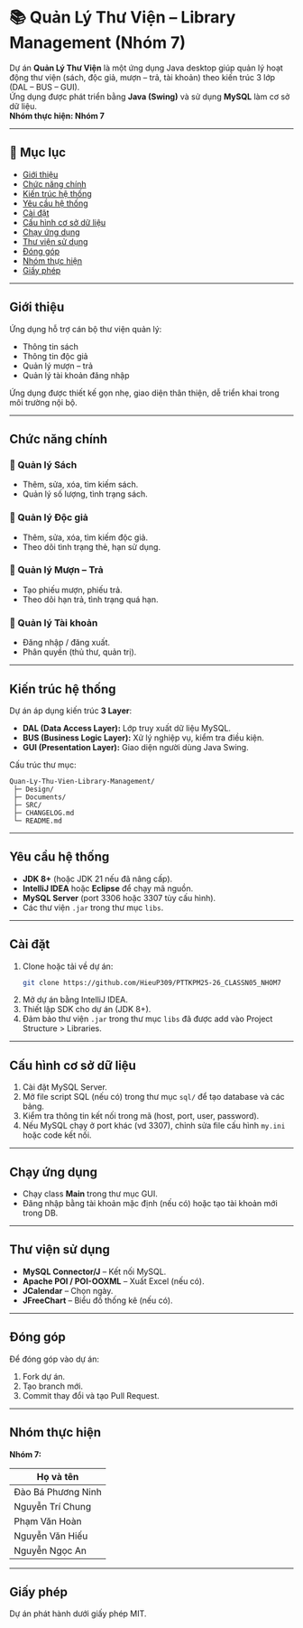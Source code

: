 # 📚 Quản Lý Thư Viện – Library Management (Nhóm 7)

Dự án **Quản Lý Thư Viện** là một ứng dụng Java desktop giúp quản lý hoạt động thư viện (sách, độc giả, mượn – trả, tài khoản) theo kiến trúc 3 lớp (DAL – BUS – GUI).  
Ứng dụng được phát triển bằng **Java (Swing)** và sử dụng **MySQL** làm cơ sở dữ liệu.  
**Nhóm thực hiện: Nhóm 7**

---

## 📑 Mục lục
- [Giới thiệu](#giới-thiệu)
- [Chức năng chính](#chức-năng-chính)
- [Kiến trúc hệ thống](#kiến-trúc-hệ-thống)
- [Yêu cầu hệ thống](#yêu-cầu-hệ-thống)
- [Cài đặt](#cài-đặt)
- [Cấu hình cơ sở dữ liệu](#cấu-hình-cơ-sở-dữ-liệu)
- [Chạy ứng dụng](#chạy-ứng-dụng)
- [Thư viện sử dụng](#thư-viện-sử-dụng)
- [Đóng góp](#đóng-góp)
- [Nhóm thực hiện](#nhóm-thực-hiện)
- [Giấy phép](#giấy-phép)

---

## Giới thiệu
Ứng dụng hỗ trợ cán bộ thư viện quản lý:
- Thông tin sách
- Thông tin độc giả
- Quản lý mượn – trả
- Quản lý tài khoản đăng nhập

Ứng dụng được thiết kế gọn nhẹ, giao diện thân thiện, dễ triển khai trong môi trường nội bộ.

---

## Chức năng chính
### 📝 Quản lý Sách
- Thêm, sửa, xóa, tìm kiếm sách.
- Quản lý số lượng, tình trạng sách.

### 👤 Quản lý Độc giả
- Thêm, sửa, xóa, tìm kiếm độc giả.
- Theo dõi tình trạng thẻ, hạn sử dụng.

### 🔄 Quản lý Mượn – Trả
- Tạo phiếu mượn, phiếu trả.
- Theo dõi hạn trả, tình trạng quá hạn.

### 🔑 Quản lý Tài khoản
- Đăng nhập / đăng xuất.
- Phân quyền (thủ thư, quản trị).

---

## Kiến trúc hệ thống
Dự án áp dụng kiến trúc **3 Layer**:
- **DAL (Data Access Layer):** Lớp truy xuất dữ liệu MySQL.
- **BUS (Business Logic Layer):** Xử lý nghiệp vụ, kiểm tra điều kiện.
- **GUI (Presentation Layer):** Giao diện người dùng Java Swing.

Cấu trúc thư mục:
```
Quan-Ly-Thu-Vien-Library-Management/
 ├─ Design/
 ├─ Documents/
 ├─ SRC/
 ├─ CHANGELOG.md
 └─ README.md
```

---

## Yêu cầu hệ thống
- **JDK 8+** (hoặc JDK 21 nếu đã nâng cấp).
- **IntelliJ IDEA** hoặc **Eclipse** để chạy mã nguồn.
- **MySQL Server** (port 3306 hoặc 3307 tùy cấu hình).
- Các thư viện `.jar` trong thư mục `libs`.

---

## Cài đặt
1. Clone hoặc tải về dự án:
   ```bash
   git clone https://github.com/HieuP309/PTTKPM25-26_CLASSN05_NHOM7
   ```
2. Mở dự án bằng IntelliJ IDEA.
3. Thiết lập SDK cho dự án (JDK 8+).
4. Đảm bảo thư viện `.jar` trong thư mục `libs` đã được add vào Project Structure > Libraries.

---

## Cấu hình cơ sở dữ liệu
1. Cài đặt MySQL Server.
2. Mở file script SQL (nếu có) trong thư mục `sql/` để tạo database và các bảng.
3. Kiểm tra thông tin kết nối trong mã (host, port, user, password).
4. Nếu MySQL chạy ở port khác (vd 3307), chỉnh sửa file cấu hình `my.ini` hoặc code kết nối.

---

## Chạy ứng dụng
- Chạy class **Main** trong thư mục GUI.
- Đăng nhập bằng tài khoản mặc định (nếu có) hoặc tạo tài khoản mới trong DB.

---

## Thư viện sử dụng
- **MySQL Connector/J** – Kết nối MySQL.
- **Apache POI / POI-OOXML** – Xuất Excel (nếu có).
- **JCalendar** – Chọn ngày.
- **JFreeChart** – Biểu đồ thống kê (nếu có).

---

## Đóng góp
Để đóng góp vào dự án:
1. Fork dự án.
2. Tạo branch mới.
3. Commit thay đổi và tạo Pull Request.

---

## Nhóm thực hiện

**Nhóm 7:**

| Họ và tên              |
|------------------------|
| Đào Bá Phương Ninh     |
| Nguyễn Trí Chung       |
| Phạm Văn Hoàn          |
| Nguyễn Văn Hiếu        |
| Nguyễn Ngọc An         |

---

## Giấy phép
Dự án phát hành dưới giấy phép MIT.
